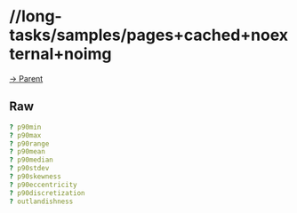 
# //long-tasks/samples/pages+cached+noexternal+noimg

[→ Parent](../..)


## Raw


```yaml
? p90min
? p90max
? p90range
? p90mean
? p90median
? p90stdev
? p90skewness
? p90eccentricity
? p90discretization
? outlandishness

```


